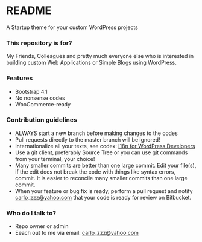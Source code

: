# README #

A Startup theme for your custom WordPress projects

### This repository is for? ###

My Friends, Colleagues and pretty much everyone else who is interested in building custom Web Applications or Simple Blogs using WordPress.

### Features ###

* Bootstrap 4.1
* No nonsense codes 
* WooCommerce-ready 

### Contribution guidelines ###

* ALWAYS start a new branch before making changes to the codes
* Pull requests directly to the master branch will be ignored!
* Internationalize all your texts, see codex: [I18n for WordPress Developers](https://codex.wordpress.org/I18n_for_WordPress_Developers)
* Use a git client, preferably Source Tree or you can use git commands from your terminal, your choice!
* Many smaller commits are better than one large commit. Edit your file(s), if the edit does not break the code with things like syntax errors, commit. It is easier to reconcile many smaller commits than one large commit.
* When your feature or bug fix is ready, perform a pull request and notify carlo_zzz@yahoo.com that your code is ready for review on Bitbucket.

### Who do I talk to? ###

* Repo owner or admin
* Eeach out to me via email: carlo_zzz@yahoo.com